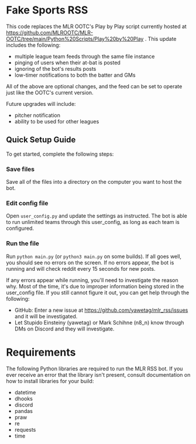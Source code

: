 # Fake Sports RSS
This code replaces the MLR OOTC's Play by Play script currently hosted at https://github.com/MLROOTC/MLR-OOTC/tree/main/Python%20Scripts/Play%20by%20Play . This update includes the following:
- multiple league team feeds through the same file instance
- pinging of users when their at-bat is posted
- ignoring of the bot's results posts
- low-timer notifications to both the batter and GMs

All of the above are optional changes, and the feed can be set to operate just like the OOTC's current version.

Future upgrades will include:
- pitcher notification
- ability to be used for other leagues

## Quick Setup Guide
To get started, complete the following steps:

### Save files
Save all of the files into a directory on the computer you want to host the bot.

### Edit config file
Open `user_config.py` and update the settings as instructed. The bot is able to run unlimited teams through this user_config, as long as each team is configured.

### Run the file
Run `python main.py` (or `python3 main.py` on some builds). If all goes well, you should see no errors on the screen. If no errors appear, the bot is running and will check reddit every 15 seconds for new posts.

If any errors appear while running, you'll need to investigate the reason why. Most of the time, it's due to improper information being stored in the user_config file. If you still cannot figure it out, you can get help through the following:
* GitHub: Enter a new issue at https://github.com/yawetag/mlr_rss/issues and it will be investigated.
* Let Stupido Einsteiny (yawetag) or Mark Schihne (n8_n) know through DMs on Discord and they will investigate.

# Requirements
The following Python libraries are required to run the MLR RSS bot. If you ever receive an error that the library isn't present, consult documentation on how to install libraries for your build:
* datetime
* dhooks
* discord
* pandas
* praw
* re
* requests
* time
